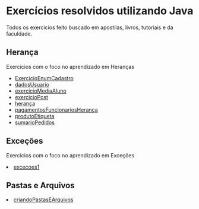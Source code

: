<h1>Exercícios resolvidos utilizando Java</h1>
<p>Todos os exercicios feito buscado em apostilas, livros, tutoriais e da faculdade. <br> </p>

<h2>Herança</h2>
<p>Exercicios com o foco no aprendizado em Heranças</p>
<ul>
<a href="https://github.com/cadu8/exerciciosEmJava/tree/main/exerciciosJava/ExercicioEnumCadastro"> <li>ExercicioEnumCadastro</li> </a>
<a href="https://github.com/cadu8/exerciciosEmJava/tree/main/exerciciosJava/dadosUsuario"> <li>dadosUsuario</li> </a>
<a href="https://github.com/cadu8/exerciciosEmJava/tree/main/exerciciosJava/exercicioMediaAluno"> <li>exercicioMediaAluno</li> </a>
<a href="https://github.com/cadu8/exerciciosEmJava/tree/main/exerciciosJava/exercicioPost"> <li>exercicioPost</li> </a>
<a href="https://github.com/cadu8/exerciciosEmJava/tree/main/exerciciosJava/herança"> <li>herança</li> </a>
<a href="https://github.com/cadu8/exerciciosEmJava/tree/main/exerciciosJava/pagamentosFuncionariosHerança"> <li>pagamentosFuncionariosHerança</li> </a>
<a href="https://github.com/cadu8/exerciciosEmJava/tree/main/exerciciosJava/produtoEtiqueta"> <li>produtoEtiqueta</li> </a>
<a href="https://github.com/cadu8/exerciciosEmJava/tree/main/exerciciosJava/sumarioPedidos"> <li>sumarioPedidos</li> </a>
</ul>
<h2>Exceções</h2>
<p>Exercicios com o foco no aprendizado em Exceções</p>
<a href="https://github.com/cadu8/exerciciosEmJava/tree/main/exerciciosJava/excecoes1"> <li>excecoes1</li> </a>
<h2>Pastas e Arquivos</h2>
<a href="https://github.com/cadu8/exerciciosEmJava/tree/main/exerciciosJava/criandoPastasEArquivos"> <li>criandoPastasEArquivos</li> </a>
